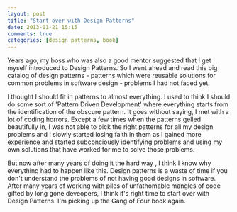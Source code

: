 ```yaml
---
layout: post
title: "Start over with Design Patterns"
date: 2013-01-21 15:15
comments: true
categories: [design patterns, book]
---
```

Years ago, my boss who was also a good mentor suggested that I get myself introduced to Design Patterns.
So I went ahead and read this big catalog of design patterns - patterns which were reusable solutions for common problems in software design - problems I had not faced yet.

I thought I should fit in patterns to almost everything. I used to think I should do some sort of 'Pattern Driven Development' where everything starts from the identification of the obscure pattern. It goes without saying, I met with a lot of coding horrors. Except a few times when the patterns gelled beautifully in, I was not able to pick the right patterns for all my design problems and I slowly started losing faith in them as I gained more experience and started subconciously identifying problems and using my own solutions that have worked for me to solve those problems.

But now after many years of doing it the hard way , I think I know why everything had to happen like this. Design patterns is a waste of time if you don't understand the problems of not having good designs in software. After many years of working with piles of unfathomable mangles of code gifted by long gone deveopers, I think it's right time to start over with Design Patterns. I'm picking up the Gang of Four book again.

